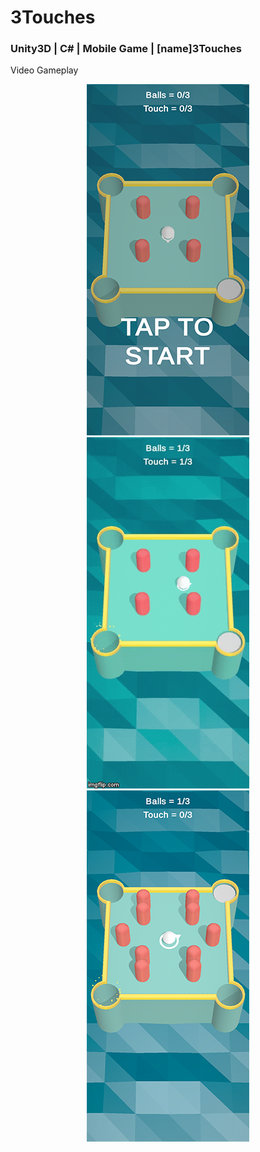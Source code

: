 # 3Touches
### Unity3D | C# | Mobile Game | [name]3Touches
Video Gameplay

<p align="center">
<img src="img_3touches_1.png"/>
<img src="demo_3touches.gif"/>
<img src="img_3touches_2.png"/>
</p>
